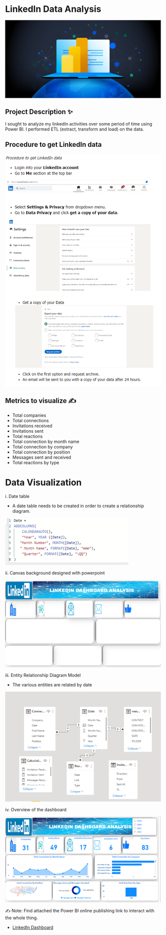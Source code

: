 # LinkedIn Data Analysis


![Power BI](./pics/powerbi.png)

## Project Description ✨
I sought to analyze my linkedIn activities over some period of time using Power BI. I performed ETL (extract, transform and load) on the data.

## Procedure to get LinkedIn data
![Power BI](./pics/linkedin1.png)
![Power BI](./pics/linkedin2.png)

## Metrics to visualize ✍️
- Total companies
- Total connections
- Invitations received
- Invitations sent
- Total reactions
- Total connection by month name
- Total connection by company
- Total connection by position
- Messages sent and received
- Total reactions by type

# Data Visualization
i. Date table
 - A date table needs to be created in order to create a relationship diagram. 

![Power BI](./pics/date_table.png)

ii. Canvas background designed with powerpoint

![Power BI](./pics/background.png)

iii. Entity Relationship Diagram Model
- The various entities are related by date

![Power BI](./pics/data_model.png)


iv. Overview of the dashboard

![Power BI](./pics/analyzed_data.png)




 ✍ Note: Find attached the Power BI online publishing link to interact with the whole thing.
 - [LinkedIn Dashboard](https://app.powerbi.com/groups/me/reports/ec6cda66-1b22-494f-ad4e-4d00b3eeb25e/ReportSection/)



